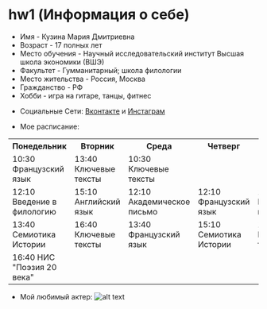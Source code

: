 # hw1 (Информация о себе)
* Имя - Кузина Мария Дмитриевна 
* Возраст - 17 полных лет
* Место обучения - Научный исследовательский институт Высшая школа экономики (ВШЭ)
* Факультет - Гумманитарный; школа филологии
* Место жительства - Россия, Москва
* Гражданство - РФ
* Хобби - игра на гитаре, танцы, фитнес
+ Социальные Сети: [Вконтакте](https://vk.com/mkd1598) и [Инстаграм](https://www.instagram.com/marie_kkkkkk/)
- Мое расписание:
<table>
    <tr>
       <tr>
       <th>Понедельник</th>
        <th>Вторник</th>
     <th>Среда</th>
     <th>Четверг</th>
     <th>Пятница</th>
    </tr>
    <tr>
     </td>      
 <td>10:30 Французский язык</td>
  <td>13:40 Ключевые тексты</td>
        <td>10:30 Ключевые тексты</tr>
         <td>12:10 Введение в филологию</td>
         <td>15:10 Английский язык</td>
         <td>12:10 Академическое письмо</td>
           <td>12:10 Французский язык</td>
         <td>12:10 Цифровая грамотность</tr>
        <td>13:40 Семиотика Истории</td>
         <td>16:40 Ключевые тексты</td>
          <td>13:40 Французский язык</td>
         <td>15:10 Семиотика Истории</td>
        <td>13:40 Ключевые тексты</td>
        </tr>
        </tr>
        <td>16:40 НИС "Поэзия 20 века"</td>
    </tr>
</table>
 
 * Мой любимый актер:
![alt text]( http://7wallpapers.net/wp-content/uploads/7_Marlon-Brando.jpg "Комм"  )
